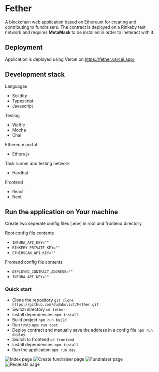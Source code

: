 # Fether

A blockchain web application based on Ethereum for creating and contributing to fundraisers.
The contract is deployed on a Rinkeby test network and requires **MetaMask** to be installed in order to ineteract with it.

## Deployment

Application is deployed using Vercel on https://fether.vercel.app/

## Development stack

Languages

- Solidity
- Typescript
- Javascript

Testing

- Waffle
- Mocha
- Chai

Ethereum portal

- Ethers.js

Task runner and testing network

- Hardhat

Frontend

- React
- Next

## Run the application on Your machine

Create two seperate config files (.env) in root and frontend directory.

Root config file contents

- `INFURA_API_KEY=""`
- `RINKEBY_PRIVATE_KEY=""`
- `ETHERSCAN_API_KEY=""`

Frontend config file contents

- `DEPLOYED_CONTRACT_ADDRESS=""`
- `INFURA_API_KEY=""`

### Quick start

- Clone the repository
  `git clone https://github.com/dudakovict/Fether.git`
- Switch directory
  `cd fether`
- Install dependencies
  `npm install`
- Build project
  `npm run build`
- Run tests
  `npm run test`
- Deploy contract and manually save the address in a config file
  `npm run deploy`
- Switch to frontend
  `cd frontend`
- Install dependencies
  `npm install`
- Run the application
  `npm run dev`

![Index page](https://github.com/dudakovict/Fether/tree/main/images/index.png)
![Create fundraiser page](https://github.com/dudakovict/Fether/tree/main/images/create.png)
![Fundraiser page](https://github.com/dudakovict/Fether/tree/main/images/fundraiser.png)
![Reqeusts page](https://github.com/dudakovict/Fether/tree/main/images/requests.png)

